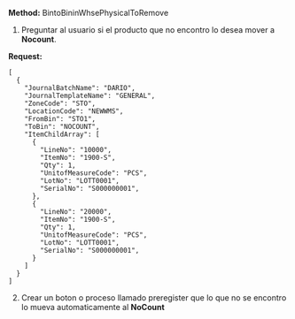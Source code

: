 **Method:** BintoBininWhsePhysicalToRemove

1. Preguntar al usuario si el producto que no encontro lo desea mover a **Nocount**.

**Request:**
```
[
  {
    "JournalBatchName": "DARIO",
    "JournalTemplateName": "GENERAL",
    "ZoneCode": "STO",
    "LocationCode": "NEWWMS",
    "FromBin": "STO1",
    "ToBin": "NOCOUNT",
    "ItemChildArray": [
      {
        "LineNo": "10000",
        "ItemNo": "1900-S",
        "Qty": 1,
        "UnitofMeasureCode": "PCS",
        "LotNo": "LOTT0001",
        "SerialNo": "S000000001",
      },
      {
        "LineNo": "20000",
        "ItemNo": "1900-S",
        "Qty": 1,
        "UnitofMeasureCode": "PCS",
        "LotNo": "LOTT0001",
        "SerialNo": "S000000001",
      }
    ]
  }
]
```

2. Crear un boton o proceso llamado preregister que lo que no se encontro lo mueva automaticamente al **NoCount**
 